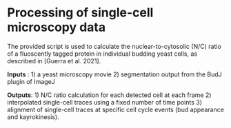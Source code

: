 # Processing of single-cell microscopy data

The provided script is used to calculate the nuclear-to-cytosolic (N/C) ratio of a fluoscently tagged protein in individual budding yeast cells, as described in [Guerra et al. 2021]. 

**Inputs** : 1) a yeast microscopy movie 2) segmentation output from the BudJ plugin of ImageJ

**Outputs**: 1) N/C ratio calculation for each detected cell at each frame 2) interpolated single-cell traces using a fixed number of time points 3) alignment of single-cell traces at specific cell cycle events (bud appearance and kayrokinesis).
